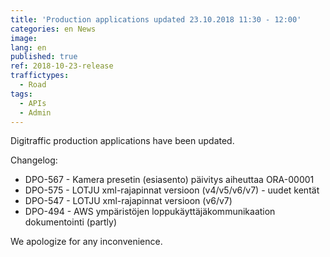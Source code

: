 ```yaml
---
title: 'Production applications updated 23.10.2018 11:30 - 12:00'
categories: en News
image:
lang: en
published: true
ref: 2018-10-23-release
traffictypes:
  - Road
tags:
  - APIs
  - Admin
---
```


Digitraffic production applications have been updated.

Changelog:

- DPO-567 - Kamera presetin (esiasento) päivitys aiheuttaa ORA-00001
- DPO-575 - LOTJU xml-rajapinnat versioon (v4/v5/v6/v7) - uudet kentät
- DPO-547 - LOTJU xml-rajapinnat versioon (v6/v7)
- DPO-494 - AWS ympäristöjen loppukäyttäjäkommunikaation dokumentointi (partly)

We apologize for any inconvenience.
